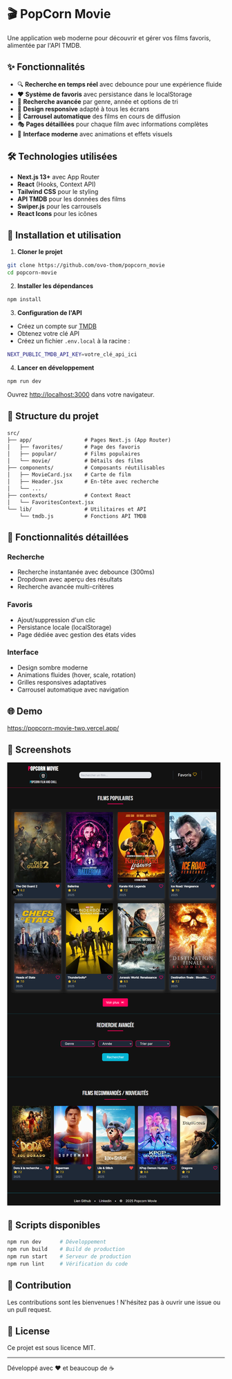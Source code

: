 # 🎬 PopCorn Movie

Une application web moderne pour découvrir et gérer vos films favoris, alimentée par l'API TMDB.

## ✨ Fonctionnalités

- 🔍 **Recherche en temps réel** avec debounce pour une expérience fluide
- ❤️ **Système de favoris** avec persistance dans le localStorage
- 🎯 **Recherche avancée** par genre, année et options de tri
- 📱 **Design responsive** adapté à tous les écrans
- 🎠 **Carrousel automatique** des films en cours de diffusion
- 🎭 **Pages détaillées** pour chaque film avec informations complètes
- 🎨 **Interface moderne** avec animations et effets visuels

## 🛠️ Technologies utilisées

- **Next.js 13+** avec App Router
- **React** (Hooks, Context API)
- **Tailwind CSS** pour le styling
- **API TMDB** pour les données des films
- **Swiper.js** pour les carrousels
- **React Icons** pour les icônes

## 🚀 Installation et utilisation

1. **Cloner le projet**

```bash
git clone https://github.com/ovo-thom/popcorn_movie
cd popcorn-movie
```

2. **Installer les dépendances**

```bash
npm install
```

3. **Configuration de l'API**

- Créez un compte sur [TMDB](https://www.themoviedb.org/settings/api)
- Obtenez votre clé API
- Créez un fichier `.env.local` à la racine :

```bash
NEXT_PUBLIC_TMDB_API_KEY=votre_clé_api_ici
```

4. **Lancer en développement**

```bash
npm run dev
```

Ouvrez [http://localhost:3000](http://localhost:3000) dans votre navigateur.

## 📁 Structure du projet

```
src/
├── app/                 # Pages Next.js (App Router)
│   ├── favorites/       # Page des favoris
│   ├── popular/         # Films populaires
│   └── movie/           # Détails des films
├── components/          # Composants réutilisables
│   ├── MovieCard.jsx    # Carte de film
│   ├── Header.jsx       # En-tête avec recherche
│   └── ...
├── contexts/            # Context React
│   └── FavoritesContext.jsx
└── lib/                 # Utilitaires et API
    └── tmdb.js          # Fonctions API TMDB
```

## 🎯 Fonctionnalités détaillées

### Recherche

- Recherche instantanée avec debounce (300ms)
- Dropdown avec aperçu des résultats
- Recherche avancée multi-critères

### Favoris

- Ajout/suppression d'un clic
- Persistance locale (localStorage)
- Page dédiée avec gestion des états vides

### Interface

- Design sombre moderne
- Animations fluides (hover, scale, rotation)
- Grilles responsives adaptatives
- Carrousel automatique avec navigation

## 🌐 Demo

https://popcorn-movie-two.vercel.app/

## 📸 Screenshots

![Aperçu de l’application](/public/homepage.png)

## 🔄 Scripts disponibles

```bash
npm run dev      # Développement
npm run build    # Build de production
npm run start    # Serveur de production
npm run lint     # Vérification du code
```

## 🤝 Contribution

Les contributions sont les bienvenues ! N'hésitez pas à ouvrir une issue ou un pull request.

## 📄 License

Ce projet est sous licence MIT.

---

Développé avec ❤️ et beaucoup de ☕
